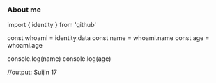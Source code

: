 ### About me

import { identity } from 'github' 

const whoami = identity.data
const name = whoami.name
const age = whoami.age

console.log(name)
console.log(age)

//output: Suijin 17


